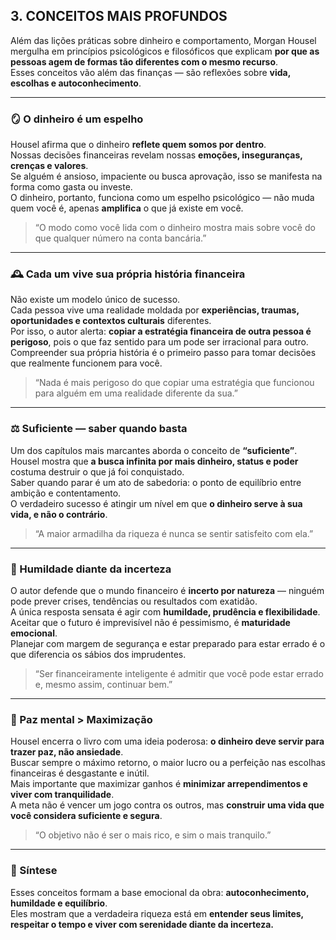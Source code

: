 ## 3. CONCEITOS MAIS PROFUNDOS

Além das lições práticas sobre dinheiro e comportamento, Morgan Housel mergulha em princípios psicológicos e filosóficos que explicam **por que as pessoas agem de formas tão diferentes com o mesmo recurso**.  
Esses conceitos vão além das finanças — são reflexões sobre **vida, escolhas e autoconhecimento**.

---

### 🪞 O dinheiro é um espelho  
Housel afirma que o dinheiro **reflete quem somos por dentro**.  
Nossas decisões financeiras revelam nossas **emoções, inseguranças, crenças e valores**.  
Se alguém é ansioso, impaciente ou busca aprovação, isso se manifesta na forma como gasta ou investe.  
O dinheiro, portanto, funciona como um espelho psicológico — não muda quem você é, apenas **amplifica** o que já existe em você.  
> “O modo como você lida com o dinheiro mostra mais sobre você do que qualquer número na conta bancária.”

---

### 🕰 Cada um vive sua própria história financeira  
Não existe um modelo único de sucesso.  
Cada pessoa vive uma realidade moldada por **experiências, traumas, oportunidades e contextos culturais** diferentes.  
Por isso, o autor alerta: **copiar a estratégia financeira de outra pessoa é perigoso**, pois o que faz sentido para um pode ser irracional para outro.  
Compreender sua própria história é o primeiro passo para tomar decisões que realmente funcionem para você.  
> “Nada é mais perigoso do que copiar uma estratégia que funcionou para alguém em uma realidade diferente da sua.”

---

### ⚖️ Suficiente — saber quando basta  
Um dos capítulos mais marcantes aborda o conceito de **“suficiente”**.  
Housel mostra que **a busca infinita por mais dinheiro, status e poder** costuma destruir o que já foi conquistado.  
Saber quando parar é um ato de sabedoria: o ponto de equilíbrio entre ambição e contentamento.  
O verdadeiro sucesso é atingir um nível em que **o dinheiro serve à sua vida, e não o contrário**.  
> “A maior armadilha da riqueza é nunca se sentir satisfeito com ela.”

---

### 💭 Humildade diante da incerteza  
O autor defende que o mundo financeiro é **incerto por natureza** — ninguém pode prever crises, tendências ou resultados com exatidão.  
A única resposta sensata é agir com **humildade, prudência e flexibilidade**.  
Aceitar que o futuro é imprevisível não é pessimismo, é **maturidade emocional**.  
Planejar com margem de segurança e estar preparado para estar errado é o que diferencia os sábios dos imprudentes.  
> “Ser financeiramente inteligente é admitir que você pode estar errado e, mesmo assim, continuar bem.”

---

### 🧘 Paz mental > Maximização  
Housel encerra o livro com uma ideia poderosa: **o dinheiro deve servir para trazer paz, não ansiedade**.  
Buscar sempre o máximo retorno, o maior lucro ou a perfeição nas escolhas financeiras é desgastante e inútil.  
Mais importante que maximizar ganhos é **minimizar arrependimentos e viver com tranquilidade**.  
A meta não é vencer um jogo contra os outros, mas **construir uma vida que você considera suficiente e segura**.  
> “O objetivo não é ser o mais rico, e sim o mais tranquilo.”

---

### 🧩 Síntese  
Esses conceitos formam a base emocional da obra: **autoconhecimento, humildade e equilíbrio**.  
Eles mostram que a verdadeira riqueza está em **entender seus limites, respeitar o tempo e viver com serenidade diante da incerteza.**
